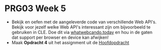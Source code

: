 # PRG03 Week 5
- Bekijk en oefen met de aangeleverde code van verschillende Web API's. Bekijk
voor jezelf welke Web API's interessant zijn om bijvoorbeeld te gebruiken in CLE.
Doe dit via [whatwebcando.today](https://whatwebcando.today/) en hou in de gaten 
dat support per browser en device kan afwijken!
- Maak **Opdracht 4** uit het assignment uit de [Hoofdopdracht](../assignment/README.md) 
